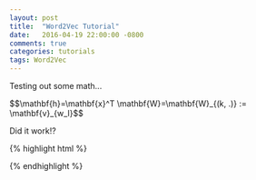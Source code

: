 ```yaml
---
layout: post
title:  "Word2Vec Tutorial"
date:   2016-04-19 22:00:00 -0800
comments: true
categories: tutorials
tags: Word2Vec
---
```


Testing out some math...

<div class="math">$$\mathbf{h}=\mathbf{x}^T \mathbf{W}=\mathbf{W}_{(k, .)} := \mathbf{v}_{w_I}$$</div>

Did it work!?

{% highlight html %}
<script src="https://cdn.mathjax.org/mathjax/latest/MathJax.js?config=TeX-AMS-MML_HTMLorMML" type="text/javascript"></script>
{% endhighlight %}
